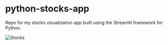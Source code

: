 # python-stocks-app

Repo for my stocks visualization app built using the Streamlit framework for Python. 

![Stocks](https://raw.githubusercontent.com/steodose/python-stocks-app/blob/main/stocks.png)
